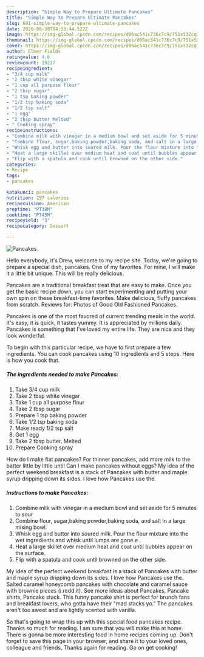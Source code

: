 ```yaml
---
description: "Simple Way to Prepare Ultimate Pancakes"
title: "Simple Way to Prepare Ultimate Pancakes"
slug: 691-simple-way-to-prepare-ultimate-pancakes
date: 2020-06-30T04:33:44.522Z
image: https://img-global.cpcdn.com/recipes/d06ac541c736c7c9/751x532cq70/pancakes-recipe-main-photo.jpg
thumbnail: https://img-global.cpcdn.com/recipes/d06ac541c736c7c9/751x532cq70/pancakes-recipe-main-photo.jpg
cover: https://img-global.cpcdn.com/recipes/d06ac541c736c7c9/751x532cq70/pancakes-recipe-main-photo.jpg
author: Elmer Fields
ratingvalue: 4.6
reviewcount: 19217
recipeingredient:
- "3/4 cup milk"
- "2 tbsp white vinegar"
- "1 cup all purpose flour"
- "2 tbsp sugar"
- "1 tsp baking powder"
- "1/2 tsp baking soda"
- "1/2 tsp salt"
- "1 egg"
- "2 tbsp butter Melted"
- " Cooking spray"
recipeinstructions:
- "Combine milk with vinegar in a medium bowl and set aside for 5 minutes to sour"
- "Combine flour, sugar,baking powder,baking soda, and salt in a large mixing bowl."
- "Whisk egg and butter into soured milk. Pour the flour mixture into the wet ingredients and whisk until lumps are gone.e"
- "Heat a large skillet over medium heat and coat until bubbles appear on the surface."
- "Flip with a spatula and cook until browned on the other side."
categories:
- Recipe
tags:
- pancakes

katakunci: pancakes 
nutrition: 257 calories
recipecuisine: American
preptime: "PT38M"
cooktime: "PT45M"
recipeyield: "3"
recipecategory: Dessert

---
```



![Pancakes](https://img-global.cpcdn.com/recipes/d06ac541c736c7c9/751x532cq70/pancakes-recipe-main-photo.jpg)

Hello everybody, it's Drew, welcome to my recipe site. Today, we're going to prepare a special dish, pancakes. One of my favorites. For mine, I will make it a little bit unique. This will be really delicious.

Pancakes are a traditional breakfast treat that are easy to make. Once you get the basic recipe down, you can start experimenting and putting your own spin on these breakfast-time favorites. Make delicious, fluffy pancakes from scratch. Reviews for: Photos of Good Old Fashioned Pancakes.

Pancakes is one of the most favored of current trending meals in the world. It's easy, it is quick, it tastes yummy. It is appreciated by millions daily. Pancakes is something that I've loved my entire life. They are nice and they look wonderful.


To begin with this particular recipe, we have to first prepare a few ingredients. You can cook pancakes using 10 ingredients and 5 steps. Here is how you cook that.

<!--inarticleads1-->

##### The ingredients needed to make Pancakes:

1. Take 3/4 cup milk
1. Take 2 tbsp white vinegar
1. Take 1 cup all purpose flour
1. Take 2 tbsp sugar
1. Prepare 1 tsp baking powder
1. Take 1/2 tsp baking soda
1. Make ready 1/2 tsp salt
1. Get 1 egg
1. Take 2 tbsp butter. Melted
1. Prepare  Cooking spray


How do I make flat pancakes? For thinner pancakes, add more milk to the batter little by little until Can I make pancakes without eggs? My idea of the perfect weekend breakfast is a stack of Pancakes with butter and maple syrup dripping down its sides. I love how Pancakes use the. 

<!--inarticleads2-->

##### Instructions to make Pancakes:

1. Combine milk with vinegar in a medium bowl and set aside for 5 minutes to sour
1. Combine flour, sugar,baking powder,baking soda, and salt in a large mixing bowl.
1. Whisk egg and butter into soured milk. Pour the flour mixture into the wet ingredients and whisk until lumps are gone.e
1. Heat a large skillet over medium heat and coat until bubbles appear on the surface.
1. Flip with a spatula and cook until browned on the other side.


My idea of the perfect weekend breakfast is a stack of Pancakes with butter and maple syrup dripping down its sides. I love how Pancakes use the. Salted caramel honeycomb pancakes with chocolate and caramel sauce with brownie pieces (i.redd.it). See more ideas about Pancakes, Pancake shirts, Pancake stack. This funny pancake shirt is perfect for brunch fans and breakfast lovers, who gotta have their &#34;mad stacks yo.&#34; The pancakes aren&#39;t too sweet and are lightly scented with vanilla. 

So that's going to wrap this up with this special food pancakes recipe. Thanks so much for reading. I am sure that you will make this at home. There is gonna be more interesting food in home recipes coming up. Don't forget to save this page in your browser, and share it to your loved ones, colleague and friends. Thanks again for reading. Go on get cooking!
